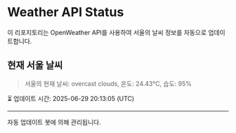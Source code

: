 
# Weather API Status

이 리포지토리는 OpenWeather API를 사용하여 서울의 날씨 정보를 자동으로 업데이트합니다.

## 현재 서울 날씨
> 서울의 현재 날씨: overcast clouds, 온도: 24.43°C, 습도: 95%

⏳ 업데이트 시간: 2025-06-29 20:13:05 (UTC)

---
자동 업데이트 봇에 의해 관리됩니다.
